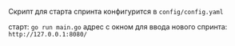 Скрипт для старта спринта
конфигурится в ```config/config.yaml```

старт: ```go run main.go```
адрес с окном для ввода нового спринта: ```http://127.0.0.1:8080/```